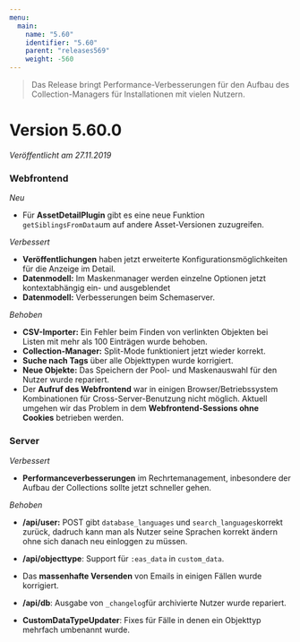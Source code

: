 ```yaml
---
menu:
  main:
    name: "5.60"
    identifier: "5.60"
    parent: "releases569"
    weight: -560
---
```


> Das Release bringt Performance-Verbesserungen für den Aufbau des Collection-Managers für Installationen mit vielen Nutzern.

# Version 5.60.0

*Veröffentlicht am 27.11.2019*

### Webfrontend

*Neu*

* Für **AssetDetailPlugin** gibt es eine neue Funktion `getSiblingsFromData`um auf andere Asset-Versionen zuzugreifen.

*Verbessert*

* **Veröffentlichungen** haben jetzt erweiterte Konfigurationsmöglichkeiten für die Anzeige im Detail.
* **Datenmodell:** Im Maskenmanager werden einzelne Optionen jetzt kontextabhängig ein- und ausgeblendet
* **Datenmodell:** Verbesserungen beim Schemaserver.

*Behoben*

* **CSV-Importer:** Ein Fehler beim Finden von verlinkten Objekten bei Listen mit mehr als 100 Einträgen wurde behoben.
* **Collection-Manager:** Split-Mode funktioniert jetzt wieder korrekt.
* **Suche nach Tags** über alle Objekttypen wurde korrigiert.
* **Neue Objekte:** Das Speichern der Pool- und Maskenauswahl für den Nutzer wurde repariert.
* Der **Aufruf des Webfrontend** war in einigen Browser/Betriebssystem Kombinationen für Cross-Server-Benutzung nicht möglich. Aktuell umgehen wir das Problem in dem **Webfrontend-Sessions ohne Cookies** betrieben werden.

### Server

*Verbessert*

* **Performanceverbesserungen** im Rechrtemanagement, inbesondere der Aufbau der Collections sollte jetzt schneller gehen.

*Behoben*

* **/api/user:** POST gibt `database_languages` und `search_languages`korrekt zurück, dadruch kann man als Nutzer seine Sprachen korrekt ändern ohne sich danach neu einloggen zu müssen.

* **/api/objecttype**: Support für `:eas_data` in `custom_data`.
* Das **massenhafte Versenden** von Emails in einigen Fällen wurde korrigiert. 
* **/api/db**: Ausgabe von `_changelog`für archivierte Nutzer wurde repariert.
* **CustomDataTypeUpdater**: Fixes für Fälle in denen ein Objekttyp mehrfach umbenannt wurde.